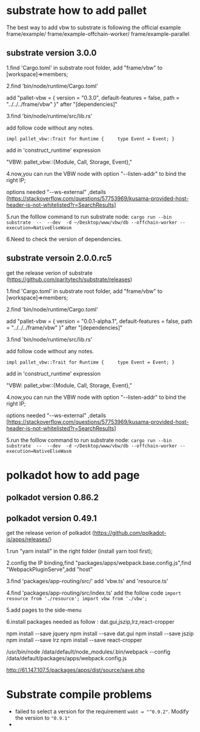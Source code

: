 # substrate how to add pallet

The best way to add vbw to substrate is following the official example
frame/example/
frame/example-offchain-worker/
frame/example-parallel
## substrate version 3.0.0

1.find 'Cargo.toml' in substrate root folder, add "frame/vbw" to [workspace]=>members;

2.find 'bin/node/runtime/Cargo.toml'

add "pallet-vbw = { version = "0.3.0", default-features = false, path = "../../../frame/vbw" }" after "[dependencies]"

3.find 'bin/node/runtime/src/lib.rs'

add follow code without any notes.

`impl pallet_vbw::Trait for Runtime {
​    type Event = Event;
}`

add  in 'construct_runtime' expression

"VBW: pallet_vbw::{Module, Call, Storage, Event<T>},"

4.now,you can run the VBW node with option "--listen-addr" to bind the right IP;

options needed "--ws-external" ,details [https://stackoverflow.com/questions/57753969/kusama-provided-host-header-is-not-whitelisted?r=SearchResults]

5.run the folllow command to run substrate node:
`cargo run --bin substrate  --  --dev  -d ~/Desktop/www/vbw/db --offchain-worker --execution=NativeElseWasm`

6.Need to check the version of dependencies.

## substrate versoin 2.0.0.rc5
get the release verion of substrate (https://github.com/paritytech/substrate/releases)

1.find 'Cargo.toml' in substrate root folder, add "frame/vbw" to [workspace]=>members;

2.find 'bin/node/runtime/Cargo.toml'

add "pallet-vbw = { version = "0.0.1-alpha.1", default-features = false, path = "../../../frame/vbw" }" after "[dependencies]"

3.find 'bin/node/runtime/src/lib.rs'

add follow code without any notes.

`impl pallet_vbw::Trait for Runtime {
​    type Event = Event;
}`

add  in 'construct_runtime' expression

"VBW: pallet_vbw::{Module, Call, Storage, Event<T>},"

4.now,you can run the VBW node with option "--listen-addr" to bind the right IP;

options needed "--ws-external" ,details [https://stackoverflow.com/questions/57753969/kusama-provided-host-header-is-not-whitelisted?r=SearchResults]

5.run the folllow command to run substrate node:
`cargo run --bin substrate  --  --dev  -d ~/Desktop/www/vbw/db --offchain-worker --execution=NativeElseWasm`



# polkadot how to add page

## polkadot version 0.86.2
## polkadot version 0.49.1
get the release verion of polkadot (https://github.com/polkadot-js/apps/releases/)

1.run "yarn install" in the right folder (install yarn tool first);

2.config the IP binding,find "packages/apps/webpack.base.config.js",find "WebpackPluginServe",add "host"

3.find 'packages/app-routing/src/'
add 'vbw.ts' and 'resource.ts'

4.find 'packages/app-routing/src/index.ts'
add the follow code
`import resource from './resource';
import vbw from './vbw';`

5.add pages to the side-menu

6.install packages needed as follow : dat.gui,jszip,lrz,react-cropper

npm install --save jquery
npm install --save dat.gui
npm install --save jszip
npm install --save lrz
npm install --save react-cropper

/usr/bin/node /data/default/node_modules/.bin/webpack --config /data/default/packages/apps/webpack.config.js

http://61.147.107.5/packages/apps/dist/source/save.php



# Substrate compile problems

* failed to select a version for the requirement `wabt = "^0.9.2"`. Modify the version to `"0.9.1"`
* 

